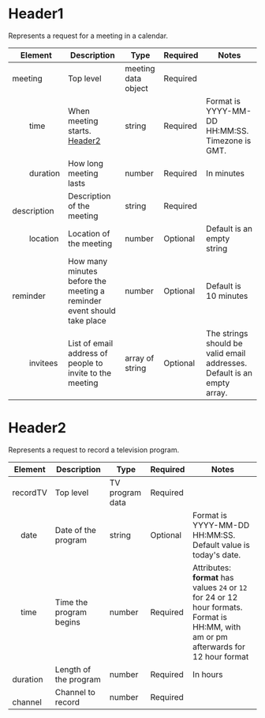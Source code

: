 

# Header1
Represents a request for a meeting in a calendar.

| Element | Description | Type | Required | Notes |
|---- | --- | --- | --- | --- |
| meeting | Top level | meeting data object | Required | |
| <p align="left">&nbsp;&nbsp;&nbsp;&nbsp;&nbsp;&nbsp;&nbsp;&nbsp;time</p> | When meeting starts. [Header2](#Header2)  | string | Required | Format is YYYY-MM-DD HH:MM:SS. Timezone is GMT. |
| <p align="left">&nbsp;&nbsp;&nbsp;&nbsp;&nbsp;&nbsp;&nbsp;&nbsp;duration</p> | How long meeting lasts | number | Required | In minutes |
| &nbsp; &nbsp; &nbsp; &nbsp; description | Description of the meeting | string | Required | |
| &nbsp; &nbsp; &nbsp; &nbsp; location | Location of the meeting | number | Optional | Default is an empty string |
| &nbsp; &nbsp; &nbsp; &nbsp; reminder | How many minutes before the meeting a reminder event should take place | number | Optional | Default is 10 minutes |
| &nbsp; &nbsp; &nbsp; &nbsp; invitees | List of email address of people to invite to the meeting | array of string | Optional | The strings should be valid email addresses. Default is an empty array. |

# Header2

Represents a request to record a television program.

| Element | Description | Type | Required | Notes |
| --- | --- | --- | --- | --- |
| recordTV | Top level | TV program data | Required | |
| &nbsp; &nbsp; date | Date of the program | string | Optional | Format is YYYY-MM-DD HH:MM:SS. Default value is today's date. |
| &nbsp; &nbsp; time | Time the program begins | number | Required | Attributes: **format** has values `24` or `12` for 24 or 12 hour formats. Format is HH:MM, with am or pm afterwards for 12 hour format |
| &nbsp; &nbsp; duration | Length of the program | number | Required | In hours |
| &nbsp; &nbsp; channel | Channel to record | number | Required | |

